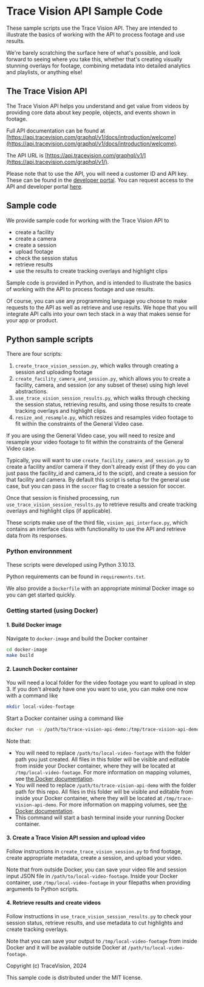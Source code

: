 
# Trace Vision API Sample Code

These sample scripts use the Trace Vision API. They are intended to illustrate the basics of working with the API to process footage and use results.

We're barely scratching the surface here of what's possible, and look forward to seeing where you take this, whether that's creating visually stunning overlays for footage, combining metadata into detailed analytics and playlists, or anything else!


## The Trace Vision API

The Trace Vision API helps you understand and get value from videos by providing core data about key people, objects, and events shown in footage.

Full API documentation can be found at [https://api.tracevision.com/graphql/v1/docs/introduction/welcome](https://api.tracevision.com/graphql/v1/docs/introduction/welcome).

The API URL is [https://api.tracevision.com/graphql/v1/](https://api.tracevision.com/graphql/v1/).

Please note that to use the API, you will need a customer ID and API key. These can be found in the [developer portal](https://developer.tracevision.com/). You can request access to the API and developer portal [here](https://www.tracevision.com/developer-resources).


## Sample code

We provide sample code for working with the Trace Vision API to
* create a facility
* create a camera
* create a session
* upload footage
* check the session status
* retrieve results
* use the results to create tracking overlays and highlight clips


Sample code is provided in Python, and is intended to illustrate the basics of working with the API to process footage and use results.

Of course, you can use any programming language you choose to make requests to the API as well as retrieve and use results. We hope that you will integrate API calls into your own tech stack in a way that makes sense for your app or product.


## Python sample scripts

There are four scripts:
1. `create_trace_vision_session.py`, which walks through creating a session and uploading footage
2. `create_facility_camera_and_session.py`, which allows you to create a facility, camera, and session (or any subset of these)
    using high level abstractions.
3. `use_trace_vision_session_results.py`, which walks through checking the session status, retrieving results, and using those results to create tracking overlays and highlight clips.
4. `resize_and_resample.py`, which resizes and resamples video footage to fit within the constraints of the General Video case.

If you are using the General Video case, you will need to resize and resample your video footage to fit within the constraints of the General Video case.

Typically, you will want to use `create_facility_camera_and_session.py` to create a facility and/or camera if they don't already exist (if they do you can just pass the facility_id and camera_id to the scipt), and create a session for that facility and camera. By default this script is setup for the general use case, but you can pass in the `soccer` flag to create a session for soccer.

Once that session is finished processing, run `use_trace_vision_session_results.py` to retrieve results and create tracking overlays and highlight clips (if applicable).

These scripts make use of the third file, `vision_api_interface.py`, which contains an interface class with functionality to use the API and retrieve data from its responses.


### Python environnment

These scripts were developed using Python 3.10.13.

Python requirements can be found in `requirements.txt`.

We also provide a `Dockerfile` with an appropriate minimal Docker image so you can get started quickly.


### Getting started (using Docker)

#### 1. Build Docker image

Navigate to `docker-image` and build the Docker container
```sh
cd docker-image
make build
```

#### 2. Launch Docker container

You will need a local folder for the video footage you want to upload in step 3. If you don't already have one you want to use, you can make one now with a command like
```sh
mkdir local-video-footage
```

Start a Docker container using a command like
```sh
docker run -v /path/to/trace-vision-api-demo:/tmp/trace-vision-api-demo -v /path/to/local-video-footage:/tmp/data -it --rm --name vision_api_container vision_api ../bin/bash
```
Note that:
- You will need to replace `/path/to/local-video-footage` with the folder path you just created. All files in this folder will be visible and editable from inside your Docker container, where they will be located at `/tmp/local-video-footage`. For more information on mapping volumes, see [the Docker documentation](https://docs.docker.com/storage/volumes/).
- You will need to replace `/path/to/trace-vision-api-demo` with the folder path for this repo. All files in this folder will be visible and editable from inside your Docker container, where they will be located at `/tmp/trace-vision-api-demo`. For more information on mapping volumes, see [the Docker documentation](https://docs.docker.com/storage/volumes/).
- This command will start a bash terminal inside your running Docker container.


#### 3. Create a Trace Vision API session and upload video

Follow instructions in `create_trace_vision_session.py` to find footage, create appropriate metadata, create a session, and upload your video.

Note that from outside Docker, you can save your video file and session input JSON file in `/path/to/local-video-footage`. Inside your Docker container, use `/tmp/local-video-footage` in your filepaths when providing arguments to Python scripts.


#### 4. Retrieve results and create videos

Follow instructions in `use_trace_vision_session_results.py` to check your session status, retrieve results, and use metadata to cut highlights and create tracking overlays.

Note that you can save your output to `/tmp/local-video-footage` from inside Docker and it will be available outside Docker at `/path/to/local-video-footage`.


Copyright (c) TraceVision, 2024

This sample code is distributed under the MIT license.

